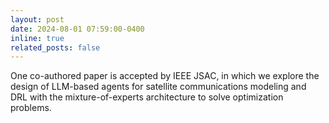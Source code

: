 ```yaml
---
layout: post
date: 2024-08-01 07:59:00-0400
inline: true
related_posts: false
---
```


One co-authored paper is accepted by IEEE JSAC, in which we explore the design of LLM-based agents for satellite communications modeling and DRL with the mixture-of-experts architecture to solve optimization problems.
